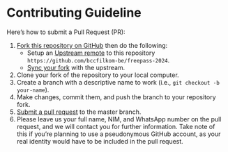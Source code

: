 # Contributing Guideline

Here’s how to submit a Pull Request (PR):

1. [Fork this repository on GitHub](https://help.github.com/articles/fork-a-repo) then do the following:
   - Setup an [Upstream remote](https://help.github.com/en/github/collaborating-with-issues-and-pull-requests/configuring-a-remote-for-a-fork) to this repository
     `https://github.com/bccfilkom-be/freepass-2024`.
   - [Sync your fork](https://help.github.com/en/github/collaborating-with-issues-and-pull-requests/syncing-a-fork) with the upstream.
2. Clone your fork of the repository to your local computer.
3. Create a branch with a descriptive name to work (i.e., `git checkout -b your-name`).
4. Make changes, commit them, and push the branch to your repository fork.
5. [Submit a pull request](https://help.github.com/articles/using-pull-requests) to the master branch.
6. Please leave us your full name, NIM, and WhatsApp number on the pull request, and we will contact you for further information. Take note of this if you’re planning to use a pseudonymous GitHub account, as your real identity would have to be included in the pull request.
